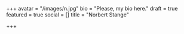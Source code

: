 +++
avatar = "/images/n.jpg"
bio = "Please, my bio here."
draft = true
featured = true
social = []
title = "Norbert Stange"

+++
